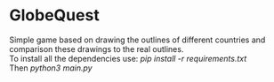 # GlobeQuest
Simple game based on drawing the outlines of different countries and comparison these drawings to the real outlines. <br>
To install all the dependencies use: *pip install -r requirements.txt* <br>
Then *python3 main.py*
